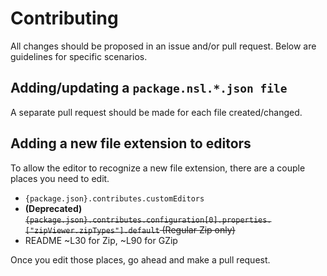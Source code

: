 # Contributing

All changes should be proposed in an issue and/or pull request. Below are guidelines for specific scenarios.

## Adding/updating a `package.nsl.*.json file`

A separate pull request should be made for each file created/changed.

## Adding a new file extension to editors

To allow the editor to recognize a new file extension, there are a couple places you need to edit.

- `{package.json}.contributes.customEditors`
- **(Deprecated)** ~~`{package.json}.contributes.configuration[0].properties.["zipViewer.zipTypes"].default` (Regular Zip only)~~
- README ~L30 for Zip, ~L90 for GZip

Once you edit those places, go ahead and make a pull request.
